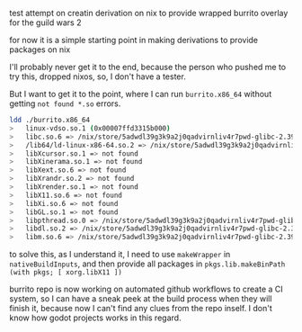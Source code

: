 test attempt on creatin derivation on nix to provide wrapped burrito overlay for the guild wars 2

for now it is a simple starting point in making derivations to provide packages on nix

I'll probably never get it to the end, because the person who pushed me to try this, dropped nixos, so, I don't have a tester.

But I want to get it to the point, where I can run `burrito.x86_64` without getting `not found *.so` errors.

```sh
ldd ./burrito.x86_64
>	linux-vdso.so.1 (0x00007ffd3315b000)
>	libc.so.6 => /nix/store/5adwdl39g3k9a2j0qadvirnliv4r7pwd-glibc-2.39-52/lib/libc.so.6 (0x00007effafd83000)
>	/lib64/ld-linux-x86-64.so.2 => /nix/store/5adwdl39g3k9a2j0qadvirnliv4r7pwd-glibc-2.39-52/lib64/ld-linux-x86-64.so.2 (0x00007effaff7c000)
>	libXcursor.so.1 => not found
>	libXinerama.so.1 => not found
>	libXext.so.6 => not found
>	libXrandr.so.2 => not found
>	libXrender.so.1 => not found
>	libX11.so.6 => not found
>	libXi.so.6 => not found
>	libGL.so.1 => not found
>	libpthread.so.0 => /nix/store/5adwdl39g3k9a2j0qadvirnliv4r7pwd-glibc-2.39-52/lib/libpthread.so.0 (0x00007effafd7c000)
>	libdl.so.2 => /nix/store/5adwdl39g3k9a2j0qadvirnliv4r7pwd-glibc-2.39-52/lib/libdl.so.2 (0x00007effafd75000)
>	libm.so.6 => /nix/store/5adwdl39g3k9a2j0qadvirnliv4r7pwd-glibc-2.39-52/lib/libm.so.6 (0x00007effafc8f000)
```

to solve this, as I understand it, I need to use `makeWrapper` in `nativeBuildInputs`, and then provide all packages in `pkgs.lib.makeBinPath (with pkgs; [ xorg.libX11 ])`

burrito repo is now working on automated github workflows to create a CI system, so I can have a sneak peek at the build process when they will finish it, because now I can't find any clues from the repo inself. I don't know how godot projects works in this regard.
